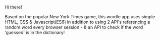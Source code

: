 Hi there!

Based on the popular New York Times game, this wordle app uses simple HTML, CSS & Javascript(ES6) in addition to using 2 API's referencing a random word every browser session - & an API to check if the word 'guessed' is in the dictionary! 
